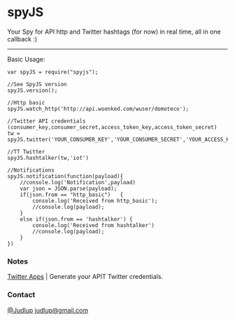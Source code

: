 # spyJS
Your Spy for API http and Twitter hashtags (for now)  in real time, all in one callback :)

- - - 
Basic Usage:

```
var spyJS = require("spyjs");

//See SpyJS version
spyJS.version();

//Http basic
spyJS.watch_http('http://api.woonked.com/wuser/domoteco'); 

//Twitter API credentials (consumer_key,consumer_secret,access_token_key,access_token_secret)  
tw = spyJS.twitter('YOUR_CONSUMER_KEY','YOUR_CONSUMER_SECRET','YOUR_ACCESS_KEY','YOUR_TOKEN_SECRET')

//TT Twitter
spyJS.hashtalker(tw,'iot')

//Notifications
spyJS.notification(function(payload){
    //console.log('Notification',payload)
    var json = JSON.parse(payload);
    if(json.from == "http_basic")   {
        console.log('Received from http_basic');
        //console.log(payload);
    }
    else if(json.from == 'hashtalker') {
        console.log('Received from hashtalker')
        //console.log(payload);
    }   
})

```

### Notes 

[Twitter Apps](http://apps.twitter.com/) | Generate your APIT Twitter credentials.

### Contact

[@Judlup](http://twitter.com/judlup)
[judlup@gmail.com](judlup@gmail.com)
